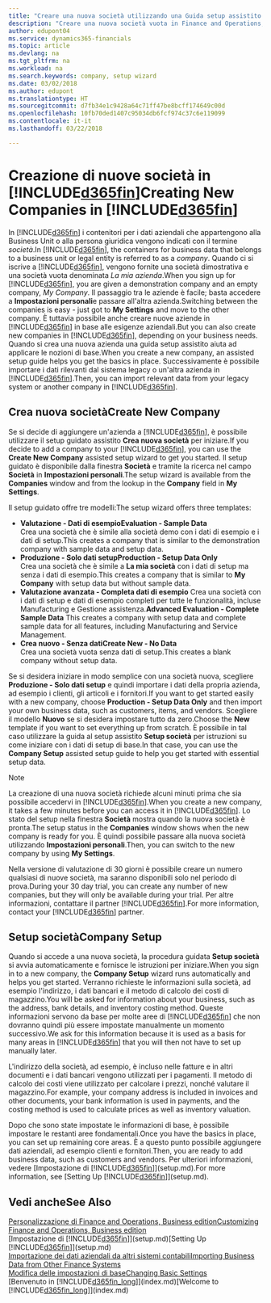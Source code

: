 ```yaml
---
title: "Creare una nuova società utilizzando una Guida setup assistito | Microsoft Docs"
description: "Creare una nuova società vuota in Finance and Operations, Business edition è facile. Una Guida setup assistito fornisce le istruzioni nei vari passaggi e consente di importare i dati aziendali esistenti."
author: edupont04
ms.service: dynamics365-financials
ms.topic: article
ms.devlang: na
ms.tgt_pltfrm: na
ms.workload: na
ms.search.keywords: company, setup wizard
ms.date: 03/02/2018
ms.author: edupont
ms.translationtype: HT
ms.sourcegitcommit: d7fb34e1c9428a64c71ff47be8bcff174649c00d
ms.openlocfilehash: 10fb70ded1407c95034db6fcf974c37c6e119099
ms.contentlocale: it-it
ms.lasthandoff: 03/22/2018

---
```

# <a name="creating-new-companies-in-included365finincludesd365finmdmd"></a><span data-ttu-id="d9a48-104">Creazione di nuove società in [!INCLUDE[d365fin](includes/d365fin_md.md)]</span><span class="sxs-lookup"><span data-stu-id="d9a48-104">Creating New Companies in [!INCLUDE[d365fin](includes/d365fin_md.md)]</span></span>
<span data-ttu-id="d9a48-105">In [!INCLUDE[d365fin](includes/d365fin_md.md)] i contenitori per i dati aziendali che appartengono alla Business Unit o alla persona giuridica vengono indicati con il termine *società*.</span><span class="sxs-lookup"><span data-stu-id="d9a48-105">In [!INCLUDE[d365fin](includes/d365fin_md.md)], the containers for business data that belongs to a business unit or legal entity is referred to as a *company*.</span></span> <span data-ttu-id="d9a48-106">Quando ci si iscrive a [!INCLUDE[d365fin](includes/d365fin_md.md)], vengono fornite una società dimostrativa e una società vuota denominata *La mia azienda*.</span><span class="sxs-lookup"><span data-stu-id="d9a48-106">When you sign up for [!INCLUDE[d365fin](includes/d365fin_md.md)], you are given a demonstration company and an empty company, *My Company*.</span></span> <span data-ttu-id="d9a48-107">Il passaggio tra le aziende è facile; basta accedere a **Impostazioni personali**e passare all'altra azienda.</span><span class="sxs-lookup"><span data-stu-id="d9a48-107">Switching between the companies is easy - just got to **My Settings** and move to the other company.</span></span> <span data-ttu-id="d9a48-108">È tuttavia possibile anche creare nuove aziende in [!INCLUDE[d365fin](includes/d365fin_md.md)] in base alle esigenze aziendali.</span><span class="sxs-lookup"><span data-stu-id="d9a48-108">But you can also create new companies in [!INCLUDE[d365fin](includes/d365fin_md.md)], depending on your business needs.</span></span> <span data-ttu-id="d9a48-109">Quando si crea una nuova azienda una guida setup assistito aiuta ad applicare le nozioni di base.</span><span class="sxs-lookup"><span data-stu-id="d9a48-109">When you create a new company, an assisted setup guide helps you get the basics in place.</span></span> <span data-ttu-id="d9a48-110">Successivamente è possibile importare i dati rilevanti dal sistema legacy o un'altra azienda in [!INCLUDE[d365fin](includes/d365fin_md.md)].</span><span class="sxs-lookup"><span data-stu-id="d9a48-110">Then, you can import relevant data from your legacy system or another company in [!INCLUDE[d365fin](includes/d365fin_md.md)].</span></span>  

## <a name="create-new-company"></a><span data-ttu-id="d9a48-111">Crea nuova società</span><span class="sxs-lookup"><span data-stu-id="d9a48-111">Create New Company</span></span>
<span data-ttu-id="d9a48-112">Se si decide di aggiungere un'azienda a [!INCLUDE[d365fin](includes/d365fin_md.md)], è possibile utilizzare il setup guidato assistito **Crea nuova società** per iniziare.</span><span class="sxs-lookup"><span data-stu-id="d9a48-112">If you decide to add a company to your [!INCLUDE[d365fin](includes/d365fin_md.md)], you can use the **Create New Company** assisted setup wizard to get you started.</span></span> <span data-ttu-id="d9a48-113">Il setup guidato è disponibile dalla finestra **Società** e tramite la ricerca nel campo **Società** in **Impostazioni personali**.</span><span class="sxs-lookup"><span data-stu-id="d9a48-113">The setup wizard is available from the **Companies** window and from the lookup in the **Company** field in **My Settings**.</span></span>  

<span data-ttu-id="d9a48-114">Il setup guidato offre tre modelli:</span><span class="sxs-lookup"><span data-stu-id="d9a48-114">The setup wizard offers three templates:</span></span>

-   <span data-ttu-id="d9a48-115">**Valutazione - Dati di esempio**</span><span class="sxs-lookup"><span data-stu-id="d9a48-115">**Evaluation - Sample Data**</span></span>  
    <span data-ttu-id="d9a48-116">Crea una società che è simile alla società demo con i dati di esempio e i dati di setup.</span><span class="sxs-lookup"><span data-stu-id="d9a48-116">This creates a company that is similar to the demonstration company with sample data and setup data.</span></span>  
-   <span data-ttu-id="d9a48-117">**Produzione - Solo dati setup**</span><span class="sxs-lookup"><span data-stu-id="d9a48-117">**Production - Setup Data Only**</span></span>  
    <span data-ttu-id="d9a48-118">Crea una società che è simile a **La mia società** con i dati di setup ma senza i dati di esempio.</span><span class="sxs-lookup"><span data-stu-id="d9a48-118">This creates a company that is similar to **My Company** with setup data but without sample data.</span></span>
-   <span data-ttu-id="d9a48-119">**Valutazione avanzata - Completa dati di esempio** Crea una società con i dati di setup e dati di esempio completi per tutte le funzionalità, incluse Manufacturing e Gestione assistenza.</span><span class="sxs-lookup"><span data-stu-id="d9a48-119">**Advanced Evaluation - Complete Sample Data** This creates a company with setup data and complete sample data for all features, including Manufacturing and Service Management.</span></span>
-   <span data-ttu-id="d9a48-120">**Crea nuovo - Senza dati**</span><span class="sxs-lookup"><span data-stu-id="d9a48-120">**Create New - No Data**</span></span>  
    <span data-ttu-id="d9a48-121">Crea una società vuota senza dati di setup.</span><span class="sxs-lookup"><span data-stu-id="d9a48-121">This creates a blank company without setup data.</span></span>  

<span data-ttu-id="d9a48-122">Se si desidera iniziare in modo semplice con una società nuova, scegliere **Produzione - Solo dati setup** e quindi importare i dati della propria azienda, ad esempio i clienti, gli articoli e i fornitori.</span><span class="sxs-lookup"><span data-stu-id="d9a48-122">If you want to get started easily with a new company, choose **Production - Setup Data Only** and then import your own business data, such as customers, items, and vendors.</span></span> <span data-ttu-id="d9a48-123">Scegliere il modello **Nuovo** se si desidera impostare tutto da zero.</span><span class="sxs-lookup"><span data-stu-id="d9a48-123">Choose the **New** template if you want to set everything up from scratch.</span></span> <span data-ttu-id="d9a48-124">È possibile in tal caso utilizzare la guida al setup assistito **Setup società** per istruzioni su come iniziare con i dati di setup di base.</span><span class="sxs-lookup"><span data-stu-id="d9a48-124">In that case, you can use the **Company Setup** assisted setup guide to help you get started with essential setup data.</span></span>  

> [!NOTE]  
>   <span data-ttu-id="d9a48-125">La creazione di una nuova società richiede alcuni minuti prima che sia possibile accedervi in [!INCLUDE[d365fin](includes/d365fin_md.md)].</span><span class="sxs-lookup"><span data-stu-id="d9a48-125">When you create a new company, it takes a few minutes before you can access it in [!INCLUDE[d365fin](includes/d365fin_md.md)].</span></span> <span data-ttu-id="d9a48-126">Lo stato del setup nella finestra **Società** mostra quando la nuova società è pronta.</span><span class="sxs-lookup"><span data-stu-id="d9a48-126">The setup status in the **Companies** window shows when the new company is ready for you.</span></span> <span data-ttu-id="d9a48-127">È quindi possibile passare alla nuova società utilizzando **Impostazioni personali**.</span><span class="sxs-lookup"><span data-stu-id="d9a48-127">Then, you can switch to the new company by using **My Settings**.</span></span>  

<span data-ttu-id="d9a48-128">Nella versione di valutazione di 30 giorni è possibile creare un numero qualsiasi di nuove società, ma saranno disponibili solo nel periodo di prova.</span><span class="sxs-lookup"><span data-stu-id="d9a48-128">During your 30 day trial, you can create any number of new companies, but they will only be available during your trial.</span></span> <span data-ttu-id="d9a48-129">Per altre informazioni, contattare il partner [!INCLUDE[d365fin](includes/d365fin_md.md)].</span><span class="sxs-lookup"><span data-stu-id="d9a48-129">For more information, contact your [!INCLUDE[d365fin](includes/d365fin_md.md)] partner.</span></span>  

## <a name="company-setup"></a><span data-ttu-id="d9a48-130">Setup società</span><span class="sxs-lookup"><span data-stu-id="d9a48-130">Company Setup</span></span>
<span data-ttu-id="d9a48-131">Quando si accede a una nuova società, la procedura guidata **Setup società** si avvia automaticamente e fornisce le istruzioni per iniziare.</span><span class="sxs-lookup"><span data-stu-id="d9a48-131">When you sign in to a new company, the **Company Setup** wizard runs automatically and helps you get started.</span></span> <span data-ttu-id="d9a48-132">Verranno richieste le informazioni sulla società, ad esempio l'indirizzo, i dati bancari e il metodo di calcolo dei costi di magazzino.</span><span class="sxs-lookup"><span data-stu-id="d9a48-132">You will be asked for information about your business, such as the address, bank details, and inventory costing method.</span></span> <span data-ttu-id="d9a48-133">Queste informazioni servono da base per molte aree di [!INCLUDE[d365fin](includes/d365fin_md.md)] che non dovranno quindi più essere impostate manualmente un momento successivo.</span><span class="sxs-lookup"><span data-stu-id="d9a48-133">We ask for this information because it is used as a basis for many areas in [!INCLUDE[d365fin](includes/d365fin_md.md)] that you will then not have to set up manually later.</span></span>  

<span data-ttu-id="d9a48-134">L'indirizzo della società, ad esempio, è incluso nelle fatture e in altri documenti e i dati bancari vengono utilizzati per i pagamenti. Il metodo di calcolo dei costi viene utilizzato per calcolare i prezzi, nonché valutare il magazzino.</span><span class="sxs-lookup"><span data-stu-id="d9a48-134">For example, your company address is included in invoices and other documents, your bank information is used in payments, and the costing method is used to calculate prices as well as inventory valuation.</span></span>  

<span data-ttu-id="d9a48-135">Dopo che sono state impostate le informazioni di base, è possibile impostare le restanti aree fondamentali.</span><span class="sxs-lookup"><span data-stu-id="d9a48-135">Once you have the basics in place, you can set up remaining core areas.</span></span> <span data-ttu-id="d9a48-136">È a questo punto possibile aggiungere dati aziendali, ad esempio clienti e fornitori.</span><span class="sxs-lookup"><span data-stu-id="d9a48-136">Then, you are ready to add business data, such as customers and vendors.</span></span> <span data-ttu-id="d9a48-137">Per ulteriori informazioni, vedere [Impostazione di [!INCLUDE[d365fin](includes/d365fin_md.md)]](setup.md).</span><span class="sxs-lookup"><span data-stu-id="d9a48-137">For more information, see [Setting Up [!INCLUDE[d365fin](includes/d365fin_md.md)]](setup.md).</span></span>  

## <a name="see-also"></a><span data-ttu-id="d9a48-138">Vedi anche</span><span class="sxs-lookup"><span data-stu-id="d9a48-138">See Also</span></span>
[<span data-ttu-id="d9a48-139">Personalizzazione di Finance and Operations, Business edition</span><span class="sxs-lookup"><span data-stu-id="d9a48-139">Customizing Finance and Operations, Business edition</span></span>](ui-customizing-overview.md)  
<span data-ttu-id="d9a48-140">[Impostazione di [!INCLUDE[d365fin](includes/d365fin_md.md)]](setup.md)</span><span class="sxs-lookup"><span data-stu-id="d9a48-140">[Setting Up [!INCLUDE[d365fin](includes/d365fin_md.md)]](setup.md)</span></span>  
[<span data-ttu-id="d9a48-141">Importazione dei dati aziendali da altri sistemi contabili</span><span class="sxs-lookup"><span data-stu-id="d9a48-141">Importing Business Data from Other Finance Systems</span></span>](upload-data.md)  
[<span data-ttu-id="d9a48-142">Modifica delle impostazioni di base</span><span class="sxs-lookup"><span data-stu-id="d9a48-142">Changing Basic Settings</span></span>](ui-change-basic-settings.md)  
<span data-ttu-id="d9a48-143">[Benvenuto in [!INCLUDE[d365fin_long](includes/d365fin_long_md.md)]](index.md)</span><span class="sxs-lookup"><span data-stu-id="d9a48-143">[Welcome to [!INCLUDE[d365fin_long](includes/d365fin_long_md.md)]](index.md)</span></span>  

